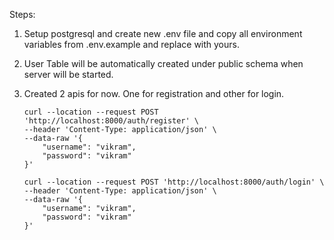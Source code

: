 Steps:

1. Setup postgresql and create new .env file and copy all environment variables from .env.example and replace with yours.
2. User Table will be automatically created under public schema when server will be started. 
3. Created 2 apis for now. One for registration and other for login.
    ```
    curl --location --request POST 'http://localhost:8000/auth/register' \
    --header 'Content-Type: application/json' \
    --data-raw '{
        "username": "vikram",
        "password": "vikram"
    }'
    ```
    
    ```
    curl --location --request POST 'http://localhost:8000/auth/login' \
    --header 'Content-Type: application/json' \
    --data-raw '{
        "username": "vikram",
        "password": "vikram"
    }'
    ```